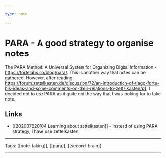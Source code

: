 ```yaml
---

type: note

---
```


# PARA - A good strategy to organise notes

The PARA Method: A Universal System for Organizing Digital Information - https://fortelabs.co/blog/para/. This is another way that notes can be gathered. However, after reading https://forum.zettelkasten.de/discussion/72/an-introduction-of-tiago-forte-his-ideas-and-some-comments-on-their-relations-to-zettelkasten/p1, I decided not to use PARA as it quite not the way that I was looking for to take note.

## Links

- [[202007220104 Learning about zettelkasten]] - Instead of using PARA strategy, I have use zettelkasten.

---

Tags: [[note-taking]], [[para]], [[second-brain]]

---